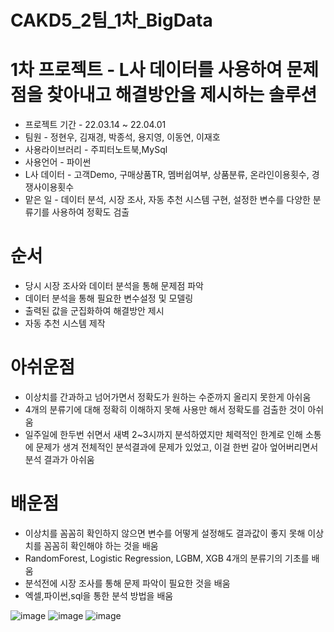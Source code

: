 # CAKD5_2팀_1차_BigData
# 1차 프로젝트 - L사 데이터를 사용하여 문제점을 찾아내고 해결방안을 제시하는 솔루션
- 프로젝트 기간 - 22.03.14 ~ 22.04.01
- 팀원 - 정현우, 김재경, 박종석, 용지영, 이동연, 이재호
- 사용라이브러리 - 주피터노트북,MySql
- 사용언어 - 파이썬
- L사 데이터 - 고객Demo, 구매상품TR, 멤버쉽여부, 상품분류, 온라인이용횟수, 경쟁사이용횟수
- 맡은 일 - 데이터 분석, 시장 조사, 자동 추천 시스템 구현, 설정한 변수를 다양한 분류기를 사용하여 정확도 검출 
# 순서
- 당시 시장 조사와 데이터 분석을 통해 문제점 파악
- 데이터 분석을 통해 필요한 변수설정 및 모델링
- 출력된 값을 군집화하여 해결방안 제시
- 자동 추천 시스템 제작
# 아쉬운점
- 이상치를 간과하고 넘어가면서 정확도가 원하는 수준까지 올리지 못한게 아쉬움
- 4개의 분류기에 대해 정확히 이해하지 못해 사용만 해서 정확도를 검출한 것이 아쉬움
- 일주일에 한두번 쉬면서 새벽 2~3시까지 분석하였지만 체력적인 한계로 인해 소통에 문제가 생겨 전체적인 분석결과에 문제가 있었고, 이걸 한번 갈아 엎어버리면서 분석 결과가 아쉬움  
# 배운점
- 이상치를 꼼꼼히 확인하지 않으면 변수를 어떻게 설정해도 결과값이 좋지 못해 이상치를 꼼꼼히 확인해야 하는 것을 배움
- RandomForest, Logistic Regression, LGBM, XGB 4개의 분류기의 기초를 배움
- 분석전에 시장 조사를 통해 문제 파악이 필요한 것을 배움
- 엑셀,파이썬,sql을 통한 분석 방법을 배움

![image](https://user-images.githubusercontent.com/83449928/175809041-04d8166e-77e3-4ae2-bdd8-a4a39e22ba4f.png)
![image](https://user-images.githubusercontent.com/83449928/175809079-fe562de2-4d12-4bdf-820b-7bf81dd2c944.png)
![image](https://user-images.githubusercontent.com/83449928/175809083-d6d194fd-c4ee-463c-9a83-18db0688c401.png)

